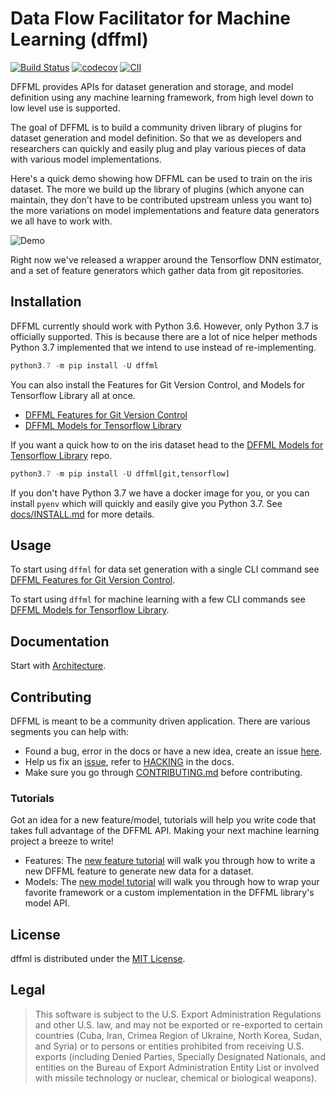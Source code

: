 # Data Flow Facilitator for Machine Learning (dffml)

[![Build Status](https://travis-ci.org/intel/dffml.svg?branch=master)](https://travis-ci.org/intel/dffml) [![codecov](https://codecov.io/gh/intel/dffml/branch/master/graph/badge.svg)](https://codecov.io/gh/intel/dffml) [![CII](https://bestpractices.coreinfrastructure.org/projects/2594/badge)](https://bestpractices.coreinfrastructure.org/projects/2594) 

DFFML provides APIs for dataset generation and storage, and model definition
using any machine learning framework, from high level down to low level use is
supported.

The goal of DFFML is to build a community driven library of plugins for dataset
generation and model definition. So that we as developers and researchers can
quickly and easily plug and play various pieces of data with various model
implementations.

Here's a quick demo showing how DFFML can be used to train on the iris dataset.
The more we build up the library of plugins (which anyone can maintain, they
don't have to be contributed upstream unless you want to) the more variations on
model implementations and feature data generators we all have to work with.

![Demo](https://github.com/intel/dffml/raw/master/docs/images/iris_demo.gif)

Right now we've released a wrapper around the Tensorflow DNN estimator, and a
set of feature generators which gather data from git repositories.

## Installation

DFFML currently should work with Python 3.6. However, only Python 3.7 is
officially supported. This is because there are a lot of nice helper methods
Python 3.7 implemented that we intend to use instead of re-implementing.

```python
python3.7 -m pip install -U dffml
```

You can also install the Features for Git Version Control, and Models for
Tensorflow Library all at once.

- [DFFML Features for Git Version Control](feature/git/README.md)
- [DFFML Models for Tensorflow Library](model/tensorflow/README.md)

If you want a quick how to on the iris dataset head to the
[DFFML Models for Tensorflow Library](model/tensorflow/README.md) repo.

```python
python3.7 -m pip install -U dffml[git,tensorflow]
```

If you don't have Python 3.7 we have a docker image for you, or you can install
`pyenv` which will quickly and easily give you Python 3.7. See
[docs/INSTALL.md](docs/INSTALL.md) for more details.

## Usage

To start using `dffml` for data set generation with a single CLI command see
[DFFML Features for Git Version Control](feature/git/README.md).

To start using `dffml` for machine learning with a few CLI commands see
[DFFML Models for Tensorflow Library](model/tensorflow/README.md).

## Documentation

Start with [Architecture](docs/ARCHITECTURE.md).

## Contributing

DFFML is meant to be a community driven application. There are various segments you can help with:
 
- Found a bug, error in the docs or have a new idea, create an issue [here](https://github.com/intel/dffml/issues/new/choose).
- Help us fix an [issue](https://github.com/intel/dffml/issues), refer to [HACKING](docs/HACKING.md) in the docs.
- Make sure you go through [CONTRIBUTING.md](CONTRIBUTING.md) before contributing.

### Tutorials
Got an idea for a new feature/model, tutorials will help you write code that takes full advantage of the DFFML API. Making your next machine learning project a breeze to write!
- Features: The [new feature tutorial](docs/tutorial/FEATURE.md) will walk you through how to write a new DFFML feature to generate new data for a dataset.
- Models: The [new model tutorial](docs/tutorial/MODEL.md) will walk you through how to wrap your favorite framework or a custom implementation in the DFFML library's model API.

## License

dffml is distributed under the [MIT License](LICENSE).

## Legal

> This software is subject to the U.S. Export Administration Regulations and
> other U.S. law, and may not be exported or re-exported to certain countries
> (Cuba, Iran, Crimea Region of Ukraine, North Korea, Sudan, and Syria) or to
> persons or entities prohibited from receiving U.S. exports (including
> Denied Parties, Specially Designated Nationals, and entities on the Bureau
> of Export Administration Entity List or involved with missile technology or
> nuclear, chemical or biological weapons).
